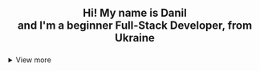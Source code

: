 <h2 align="center">Hi! My name is Danil <br>and I'm a beginner Full-Stack Developer, from Ukraine</h2>

###






 
<details>
<summary>View more</summary>

<div align="center">
  <img src="https://img.shields.io/static/v1?message=Gmail&logo=gmail&label=&color=D14836&logoColor=white&labelColor=&style=for-the-badge" height="25" alt="gmail logo"  />
  <a href="https://www.linkedin.com/in/danil-padashulia-bb6179286/" target="_blank">
    <img src="https://img.shields.io/static/v1?message=LinkedIn&logo=linkedin&label=&color=0077B5&logoColor=white&labelColor=&style=for-the-badge" height="25" alt="linkedin logo"  />
  </a>
  <a href="https://t.me/d_a_n_i_l_03" target="_blank">
    <img src="https://img.shields.io/static/v1?message=Telegram&logo=telegram&label=&color=2CA5E0&logoColor=white&labelColor=&style=for-the-badge" height="25" alt="telegram logo"  />
  </a>
</div>

	
###
	
<h3 align="left">Front-End</h3>
	
###
	

	
<div align="center">
	  <table align="center">
	  <tr>
		<td align="center">
			<a href="https://developer.mozilla.org/en-US/docs/Web/HTML" targer="_blank">
			   <img src="https://skillicons.dev/icons?i=html" height="50" alt="html5 logo" />
			</a>
		  	<br />
		  	HTML
		</td>
		<td align="center">
			<a href="https://developer.mozilla.org/en-US/docs/Web/CSS" targer="_blank">
		  <img src="https://skillicons.dev/icons?i=css" height="50" alt="css3 logo" />
		</a>
		  <br />
		  CSS
		</td>
		<td align="center">
			<a href="https://developer.mozilla.org/en-US/docs/Web/JavaScript" targer="_blank">
		  <img src="https://cdn.jsdelivr.net/gh/devicons/devicon/icons/javascript/javascript-original.svg" height="50" alt="javascript logo" />
			</a>
		  <br />
		  JavaScript
		</td>
		<td align="center">
			<a href="https://sass-lang.com/" targer="_blank">
		  <img src="https://cdn.jsdelivr.net/gh/devicons/devicon/icons/sass/sass-original.svg" height="50" alt="sass logo" />
		</a>
		  <br />
		  Sass
		</td>
		<td align="center">
			<a href="https://react.dev/" targer="_blank">
		  <img src="https://cdn.jsdelivr.net/gh/devicons/devicon/icons/react/react-original.svg" height="50" alt="react logo" />
			</a>
		  <br />
		  React
		</td>
		<td align="center">
			<a href="https://redux.js.org/" targer="_blank">
		  <img src="https://cdn.jsdelivr.net/gh/devicons/devicon/icons/redux/redux-original.svg" height="50" alt="redux logo" />
			</a>
		  <br />
		  Redux
		</td>
		<td align="center">
			<a href="https://nextjs.org/" targer="_blank">
		  <img src="https://skillicons.dev/icons?i=nextjs" height="50" alt="nextjs logo" />
			</a>
		  <br />
		  Next.js
		</td>
		<td align="center">
			<a href="https://getbootstrap.com/" targer="_blank">
		  <img src="https://cdn.jsdelivr.net/gh/devicons/devicon/icons/bootstrap/bootstrap-original.svg" height="50" alt="bootstrap logo" />
			</a>
		  <br />
		  Bootstrap
		</td>
		<td align="center">
			<a href="https://tailwindcss.com/" targer="_blank">
		  <img src="https://cdn.simpleicons.org/tailwindcss/06B6D4" height="50" alt="tailwindcss logo" />
			</a>
		  <br />
		  Tailwind
		</td>
		 <td align="center">
			<a href="https://jestjs.io/" targer="_blank">
		  <img src="https://avatars.githubusercontent.com/u/103283236?s=200&v=4" height="50" alt="tailwindcss logo"  style="border-radius: 5px;"/>
			</a>
		  <br />
		  Jest
		</td>
	  </tr>
	</table>
	</div>
	
###
	
<h3 align="left">Back-End</h3>
	
###
	



	
<div align="center">
	  <table align="center">
		<tr>
		  <td align="center">
			<a href="https://www.typescriptlang.org/" target="_blank">
			<img src="https://cdn.jsdelivr.net/gh/devicons/devicon/icons/typescript/typescript-original.svg" height="50" alt="nodejs logo" />
			</a>
			<br/>TypeScript
		  </td>
		  <td align="center">
			<a href="https://nodejs.org/en" target="_blank">
			<img src="https://cdn.jsdelivr.net/gh/devicons/devicon/icons/nodejs/nodejs-original.svg" height="50" alt="nodejs logo" />
			</a>
			<br/>Node.js
		  </td>
		  <td align="center">
			<a href="https://nestjs.com/" target="_blank">
			<img src="https://cdn.jsdelivr.net/gh/devicons/devicon/icons/nestjs/nestjs-plain.svg" height="50" alt="nestjs logo" />
			</a>
			<br/>Nest.js
		  </td>
		  <td align="center">
			<a href="https://expressjs.com/" target="_blank">
			<img src="https://skillicons.dev/icons?i=express" height="50" alt="express logo" />
			</a>
			<br/>Express
		  </td>
		  <td align="center">
			<a href="https://www.mongodb.com/" target="_blank">
			<img src="https://cdn.jsdelivr.net/gh/devicons/devicon/icons/mongodb/mongodb-original.svg" height="50" alt="mongodb logo" />
			</a>
			<br/>MongoDB
		  </td>
		  <!-- <td align="center" >
			<img src="https://cdn.jsdelivr.net/gh/devicons/devicon/icons/postgresql/postgresql-original.svg" height="50" alt="postgresql logo" />
			<br/>PostgreSQL
		  </td> -->
		</tr>
	  </table>
	</div>
	
###
	
<h3 align="left">Other</h3>
	
###
	

	
<div align="center">
	  <table align="center">
		<tr>
		  <td align="center">
			<a href="https://git-scm.com/" target="_blank">
			<img src="https://cdn.jsdelivr.net/gh/devicons/devicon/icons/git/git-original.svg" height="50" alt="git logo" />
			</a>
			<br/>Git
		  </td>
		  <td align="center">
			<a href="https://github.com/" target="_blank">
			<img src="https://skillicons.dev/icons?i=github" height="50" alt="github logo" />
			</a>
			<br/>Github
		  </td>
		  <td align="center">
			<a href="https://webpack.js.org/" target="_blank">
			<img src="https://cdn.jsdelivr.net/gh/devicons/devicon/icons/webpack/webpack-original.svg" height="50" alt="webpack logo" />
			</a>
			<br/>Webpack
		  </td>
		  <td align="center">
			<a href="https://www.docker.com/" target="_blank">
			<img src="https://cdn.jsdelivr.net/gh/devicons/devicon/icons/docker/docker-original.svg" height="50" alt="docker logo" />
			</a>
			<br/>Docker
		  </td>
		  <td align="center">
			<a href="https://www.npmjs.com/" target="_blank">
			<img src="https://cdn.jsdelivr.net/gh/devicons/devicon/icons/npm/npm-original-wordmark.svg" height="50" alt="npm logo" />
			</a>
			<br/>Npm
		  </td>
		  <td align="center">
			<a href="https://yarnpkg.com/" target="_blank">
			<img src="https://cdn.jsdelivr.net/gh/devicons/devicon/icons/yarn/yarn-original.svg" height="50" alt="yarn logo" />
			</a>
			<br/>Yarn
		  </td>
		  <td align="center">
			<a href="https://www.figma.com/" target="_blank">
			<img src="https://cdn.jsdelivr.net/gh/devicons/devicon/icons/figma/figma-original.svg" height="50" alt="figma logo" />
			</a>
			<br/>Figma
		  </td>
		   <td align="center">
			<a href="https://www.postman.com/" target="_blank">
			<img src="https://user-images.githubusercontent.com/7853266/44114706-9c72dd08-9fd1-11e8-8d9d-6d9d651c75ad.png" height="50" alt="figma logo" />
			</a>
			<br/>Postman
		  </td>
		</tr>
	  </table>
	</div>
	

###

<p align="left"></p>

###

<p align="left"></p>

###
<br/>
<br/>
<br/>
<div align="center">
  <img src="https://streak-stats.demolab.com?user=w-develop-w&locale=en&mode=daily&theme=graywhite&hide_border=false&border_radius=5" height="150" alt="streak graph"  />
  <img src="https://github-readme-stats.vercel.app/api/top-langs?username=w-develop-w&locale=en&hide_title=false&layout=compact&card_width=320&langs_count=5&theme=graywhite&hide_border=false" height="150" alt="languages graph"  />
</div>

###
